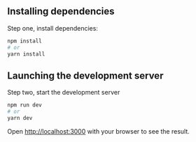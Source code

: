 ## Installing dependencies

Step one, install dependencies:

```bash
npm install
# or
yarn install
```


## Launching the development server

Step two, start the development server

```bash
npm run dev
# or
yarn dev
```

Open [http://localhost:3000](http://localhost:3000) with your browser to see the result.

